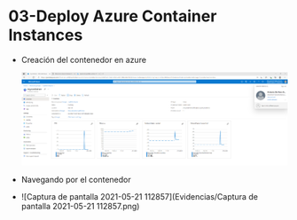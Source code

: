 # 03-Deploy Azure Container Instances



* Creación del contenedor en azure

  ![Captura de pantalla 2021-05-21 112410](https://github.com/adeharobueno/CFTIC-AZ900-Evidencia/blob/main/Evidencias/Captura%20de%20pantalla%202021-05-21%20112410.png)

* Navegando por el contenedor
* ![Captura de pantalla 2021-05-21 112857](Evidencias/Captura de pantalla 2021-05-21 112857.png)
